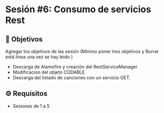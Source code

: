 
# Sesión #6: Consumo de servicios Rest


## :dart: Objetivos

Agregar los objetivos de las sesión (Mínimo poner tres objetivos y Borrar está linea una vez se hay leido )

- Descarga de Alamofire y creación del RestServiceManager
- Modificacion del objeto CODABLE
- Descarga del listado de canciones con un servicio GET.


## ⚙ Requisitos

+ Sesiones de 1 a 5




